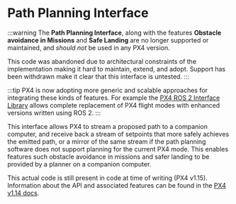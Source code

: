 # Path Planning Interface

<Badge type="warning" text="Removed PX4 v1.15" />

:::warning
The **Path Planning Interface**, along with the features **Obstacle avoidance in Missions** and **Safe Landing** are no longer supported or maintained, and _should not_ be used in any PX4 version.

This code was abandoned due to architectural constraints of the implementation making it hard to maintain, extend, and adopt.
Support has been withdrawn make it clear that this interface is untested.
:::

:::tip
PX4 is now adopting more generic and scalable approaches for integrating these kinds of features.
For example the [PX4 ROS 2 Interface Library](../ros2/px4_ros2_interface_lib.md) allows complete replacement of PX4 flight modes with enhanced versions written using ROS 2.
:::

This interface allows PX4 to stream a proposed path to a companion computer, and receive back a stream of setpoints that more safely achieves the emitted path, or a mirror of the same stream if the path planning software does not support planning for the current PX4 mode.
This enables features such obstacle avoidance in missions and safer landing to be provided by a planner on a companion computer.

This actual code is still present in code at time of writing (PX4 v1.15).
Information about the API and associated features can be found in the [PX4 v1.14 docs](https://docs.px4.io/v1.14/en/computer_vision/path_planning_interface.html).
